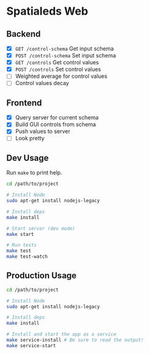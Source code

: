 Spatialeds Web
==============

## Backend

- [x] `GET /control-schema` Get input schema
- [x] `POST /control-schema` Set input schema
- [x] `GET /controls` Get control values
- [x] `POST /controls` Set control values
- [ ] Weighted average for control values
- [ ] Control values decay

## Frontend

- [x] Query server for current schema
- [x] Build GUI controls from schema
- [x] Push values to server
- [ ] Look pretty

## Dev Usage

Run `make` to print help.

```sh
cd /path/to/project

# Install Node
sudo apt-get install nodejs-legacy

# Install deps
make install

# Start server (dev mode)
make start

# Run tests
make test
make test-watch
```


## Production Usage

```sh
cd /path/to/project

# Install Node
sudo apt-get install nodejs-legacy

# Install deps
make install

# Install and start the app as a service
make service-install # Be sure to read the output!
make service-start
```
